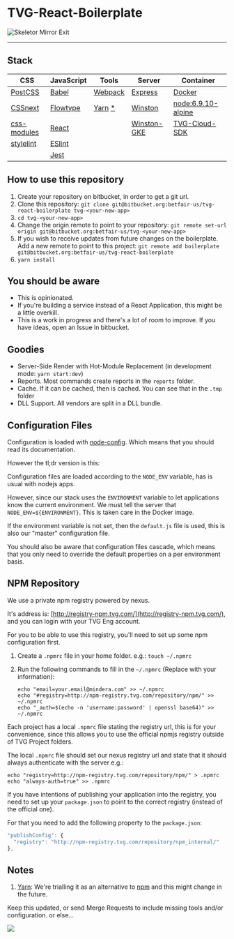 # TVG-React-Boilerplate

![Skeletor Mirror Exit](http://i.imgur.com/KEN2jpA.gif)

---

## Stack

| CSS                                                       | JavaScript                                 | Tools                                | Server                                                      | Container                                                       |
|-----------------------------------------------------------|--------------------------------------------|-------------------------------------|-------------------------------------------------------------|-----------------------------------------------------------------|
| [PostCSS](http://postcss.org/)                            | [Babel](https://babeljs.io/)               | [Webpack](https://webpack.js.org/)  | [Express](https://expressjs.com/)                           | [Docker](https://www.docker.com/)                               |
| [CSSnext](http://cssnext.io/)                             | [Flowtype](https://flowtype.org/)          | [Yarn](https://yarnpkg.com/) [*](#markdown-header-notes)| [Winston](https://github.com/winstonjs/winston)             | [node:6.9.10-alpine](https://hub.docker.com/_/node/)            |
| [css-modules](https://github.com/css-modules/css-modules) | [React](https://facebook.github.io/react/) |                                    | [Winston-GKE](https://github.com/dannydavidson/winston-gke) | [TVG-Cloud-SDK](https://bitbucket.org/betfair-us/tvg-cloud-sdk) |
| [stylelint](https://stylelint.io/)                        | [ESlint](http://eslint.org/)               |                                    |                                                             |                                                                 |
|                                                           | [Jest](https://facebook.github.io/jest/)   |                                    |                                                             |                                                                 |

## How to use this repository

1. Create your repository on bitbucket, in order to get a git url.
1. Clone this repository: `git clone git@bitbucket.org:betfair-us/tvg-react-boilerplate tvg-<your-new-app>`
1. `cd tvg-<your-new-app>`
1. Change the origin remote to point to your repository: `git remote set-url origin git@bitbucket.org:betfair-us/tvg-<your-new-app>`
1. If you wish to receive updates from future changes on the boilerplate. Add a new remote to point to this project: `git remote add boilerplate git@bitbucket.org:betfair-us/tvg-react-boilerplate`
1. `yarn install`

## You should be aware

* This is opinionated.
* If you're building a service instead of a React Application, this might be a little overkill.
* This is a work in progress and there's a lot of room to improve. If you have ideas, open an Issue in bitbucket.

## Goodies

* Server-Side Render with Hot-Module Replacement (in development mode: `yarn start:dev`)
* Reports. Most commands create reports in the `reports` folder.
* Cache. If it can be cached, then is cached. You can see that in the `.tmp` folder
* DLL Support. All vendors are split in a DLL bundle.

## Configuration Files

Configuration is loaded with [node-config](https://github.com/lorenwest/node-config).
Which means that you should read its documentation.

However the tl;dr version is this:

Configuration files are loaded according to the `NODE_ENV` variable,
has is usual with nodejs apps.

However, since our stack uses the `ENVIRONMENT` variable to let applications
know the current environment. We must tell the server that
`NODE_ENV=${ENVIRONMENT}`. This is taken care in the Docker image.

If the environment variable is not set, then the `default.js` file is used, this is also
our "master" configuration file.

You should also be aware that configuration files cascade, which means that you
only need to override the default properties on a per environment basis.

## NPM Repository

We use a private npm registry powered by nexus.

It's address is: [http://registry-npm.tvg.com/](http://registry-npm.tvg.com/),
and you can login with your TVG Eng account.

For you to be able to use this registry, you'll need to set up some npm configuration first.

1. Create a `.npmrc` file in your home folder. e.g.: `touch ~/.npmrc`
1. Run the following commands to fill in the `~/.npmrc` (Replace with your information):

    `echo "email=your.email@mindera.com" >> ~/.npmrc`  
    `echo "#registry=http://npm-registry.tvg.com/repository/npm/" >> ~/.npmrc`  
    `echo "_auth=$(echo -n 'username:password' | openssl base64)" >> ~/.npmrc`  

Each project has a local `.npmrc` file stating the registry url, this is for
your convenience, since this allows you to use the official npmjs registry outside
of TVG Project folders.

The local `.npmrc` file should set our nexus registry url and state that it
should always authenticate with the server e.g.:

  `echo "registry=http://npm-registry.tvg.com/repository/npm/" > .npmrc`  
  `echo "always-auth=true" >> .npmrc`

If you have intentions of publishing your application into the registry,
you need to set up your `package.json` to point to the correct registry (instead of the official one).

For that you need to add the following property to the `package.json`:

```JavaScript
"publishConfig": {
  "registry": "http://npm-registry.tvg.com/repository/npm_internal/"
},
```

## Notes

1. [Yarn](https://yarnpkg.com/): We're trialling it as an alternative to [npm](https://www.npmjs.com/) and this might change in the future.

Keep this updated, or send Merge Requests to include missing tools and/or configuration.
or else...

![](https://media.giphy.com/media/pjkngLDANouLm/giphy.gif)
